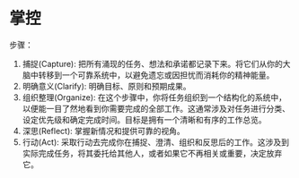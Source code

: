 # 掌控

步骤：

1. 捕捉(Capture): 把所有涌现的任务、想法和承诺都记录下来。将它们从你的大脑中转移到一个可靠系统中，以避免遗忘或因担忧而消耗你的精神能量。
2. 明确意义(Clarify): 明确目标、原则和预期成果。 
3. 组织整理(Organize): 在这个步骤中，你将任务组织到一个结构化的系统中，以便能一目了然地看到你需要完成的全部工作。这通常涉及对任务进行分类、设定优先级和确定完成时间。目标是拥有一个清晰和有序的工作总览。
4. 深思(Reflect): 掌握新情况和提供可靠的视角。
5. 行动(Act): 采取行动去完成你在捕捉、澄清、组织和反思后的工作。这涉及到实际完成任务，将其委托给其他人，或者如果它不再相关或重要，决定放弃它。
